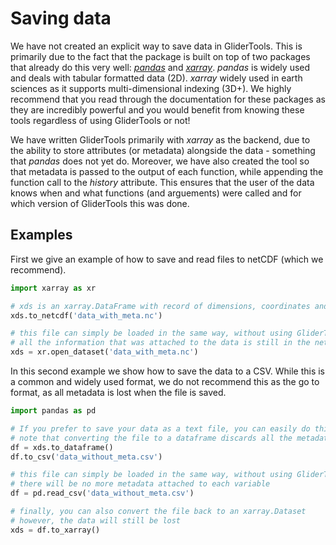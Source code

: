 Saving data
===========

We have not created an explicit way to save data in GliderTools. This is primarily due to the fact that the package is built on top of two packages that already do this very well: [*pandas*](https://pandas.pydata.org/pandas-docs/stable/getting_started/overview.html) and [*xarray*](http://xarray.pydata.org/en/stable/).
*pandas* is widely used and deals with tabular formatted data (2D). *xarray* widely used in earth sciences as it supports multi-dimensional indexing (3D+). We highly recommend that you read through the documentation for these packages as they are incredibly powerful and you would benefit from knowing these tools regardless of using GliderTools or not!

We have written GliderTools primarily with *xarray* as the backend, due to the ability to store attributes (or metadata) alongside the data - something that *pandas* does not yet do. Moreover, we have also created the tool so that metadata is passed to the output of each function, while appending the function call to the *history* attribute. This ensures that the user of the data knows when and what functions (and arguements) were called and for which version of GliderTools this was done.

Examples
--------

First we give an example of how to save and read files to netCDF (which we recommend).

```python
import xarray as xr

# xds is an xarray.DataFrame with record of dimensions, coordinates and variables
xds.to_netcdf('data_with_meta.nc')

# this file can simply be loaded in the same way, without using GliderTools
# all the information that was attached to the data is still in the netCDF
xds = xr.open_dataset('data_with_meta.nc')
```

In this second example we show how to save the data to a CSV. While this is a common and widely used format, we do not recommend this as the go to format, as all metadata is lost when the file is saved.
```python
import pandas as pd

# If you prefer to save your data as a text file, you can easily do this with Pandas
# note that converting the file to a dataframe discards all the metadata
df = xds.to_dataframe()
df.to_csv('data_without_meta.csv')

# this file can simply be loaded in the same way, without using GliderTools
# there will be no more metadata attached to each variable
df = pd.read_csv('data_without_meta.csv')

# finally, you can also convert the file back to an xarray.Dataset
# however, the data will still be lost
xds = df.to_xarray()
```
